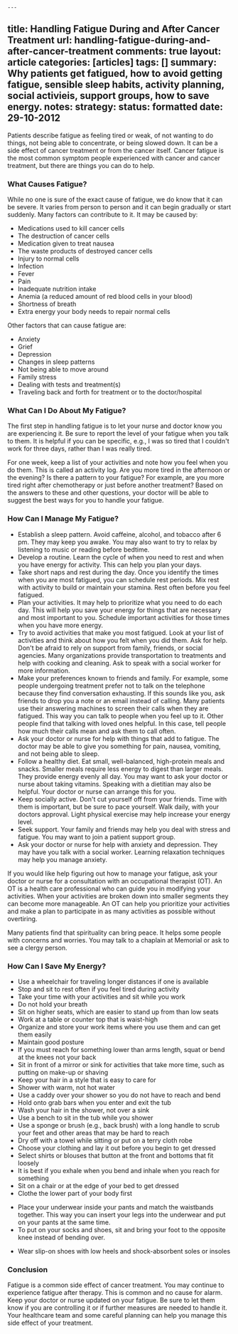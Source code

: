 	---
title: Handling Fatigue During and After Cancer Treatment 
url: handling-fatigue-during-and-after-cancer-treatment
comments: true
layout: article
categories: [articles]
tags: []
summary: Why patients get fatigued, how to avoid getting fatigue, sensible sleep habits, activity planning, social activieis, support groups, how to save energy. 
notes:
strategy:
status: formatted 
date: 29-10-2012
---
Patients describe fatigue as feeling tired or weak, of not wanting to do things, not being able to concentrate, or being slowed down. It can be a side effect of cancer treatment or from the cancer itself. Cancer fatigue is the most common symptom people experienced with cancer and cancer treatment, but there are things you can do to help. 

### What Causes Fatigue?
While no one is sure of the exact cause of fatigue, we do know that it can be severe. It varies from person to person and it can begin gradually or start suddenly. Many factors can contribute to it. It may be caused by: 

* Medications used to kill cancer cells
* The destruction of cancer cells
* Medication given to treat nausea
* The waste products of destroyed cancer cells
* Injury to normal cells 
* Infection
* Fever
* Pain
* Inadequate nutrition intake
* Anemia (a reduced amount of red blood cells in your blood)
* Shortness of breath
* Extra energy your body needs to repair normal cells

Other factors that can cause fatigue are:
 
* Anxiety
* Grief
* Depression 
* Changes in sleep patterns
* Not being able to move around
* Family stress
* Dealing with tests and treatment(s)
* Traveling back and forth for treatment or to the doctor/hospital

### What Can I Do About My Fatigue?
The first step in handling fatigue is to let your nurse and doctor know you are experiencing it. Be sure to report the level of your fatigue when you talk to them. It is helpful if you can be specific, e.g., I was so tired that I couldn't work for three days, rather than I was really tired. 

For one week, keep a list of your activities and note how you feel when you do them. This is called an activity log. Are you more tired in the afternoon or the evening? Is there a pattern to your fatigue? For example, are you more tired right after chemotherapy or just before another treatment? Based on the answers to these and other questions, your doctor will be able to suggest the best ways for you to handle your fatigue. 

### How Can I Manage My Fatigue?

* Establish a sleep pattern. 
Avoid caffeine, alcohol, and tobacco after 6 pm. They may keep you awake. You may also want to try to relax by listening to music or reading before bedtime. 
* Develop a routine. Learn the cycle of when you need to rest and when you have energy for activity. This can help you plan your days.
* Take short naps and rest during the day. Once you identify the times when you are most fatigued, you can schedule rest periods. Mix rest with activity to build or maintain your stamina. Rest often before you feel fatigued. 
* Plan your activities. It may help to prioritize what you need to do each day. This will help you save your energy for things that are necessary and most important to you. Schedule important activities for those times when you have more energy.
* Try to avoid activities that make you most fatigued. Look at your list of activities and think about how you felt when you did them. Ask for help. Don't be afraid to rely on support from family, friends, or social agencies. Many organizations provide transportation to treatments and help with cooking and cleaning. Ask to speak with a social worker for more information. 
* Make your preferences known to friends and family. For example, some people undergoing treatment prefer not to talk on the telephone because they find conversation exhausting. If this sounds like you, ask friends to drop you a note or an email instead of calling. Many patients use their answering machines to screen their calls when they are fatigued. This way you can talk to people when you feel up to it. Other people find that talking with loved ones helpful. In this case, tell people how much their calls mean and ask them to call often. 
* Ask your doctor or nurse for help with things that add to fatigue. The doctor may be able to give you something for pain, nausea, vomiting, and not being able to sleep.
* Follow a healthy diet. Eat small, well-balanced, high-protein meals and snacks. Smaller meals require less energy to digest than larger meals. They provide energy evenly all day. You may want to ask your doctor or nurse about taking vitamins. Speaking with a dietitian may also be helpful. Your doctor or nurse can arrange this for you.
* Keep socially active. Don't cut yourself off from your friends. Time with them is important, but be sure to pace yourself. 
Walk daily, with your doctors approval. Light physical exercise may help increase your energy level. 
* Seek support. Your family and friends may help you deal with stress and fatigue. You may want to join a patient support group. 
* Ask your doctor or nurse for help with anxiety and depression. They may have you talk with a social worker. Learning relaxation techniques may help you manage anxiety.

If you would like help figuring out how to manage your fatigue, ask your doctor or nurse for a consultation with an occupational therapist (OT). An OT is a health care professional who can guide you in modifying your activities. When your activities are broken down into smaller segments they can become more manageable. An OT can help you prioritize your activities and make a plan to participate in as many activities as possible without overtiring.

Many patients find that spirituality can bring peace. It helps some people with concerns and worries. You may talk to a chaplain at Memorial or ask to see a clergy person. 

### How Can I Save My Energy?
* Use a wheelchair for traveling longer distances if one is available
* Stop and sit to rest often if you feel tired during activity 
* Take your time with your activities and sit while you work 
* Do not hold your breath
* Sit on higher seats, which are easier to stand up from than low seats
* Work at a table or counter top that is waist-high 
* Organize and store your work items where you use them and can get them easily 
* Maintain good posture
* If you must reach for something lower than arms length, squat or bend at the knees not your back
* Sit in front of a mirror or sink for activities that take more time, such as putting on make-up or shaving
* Keep your hair in a style that is easy to care for 
* Shower with warm, not hot water
* Use a caddy over your shower so you do not have to reach and bend
* Hold onto grab bars when you enter and exit the tub
* Wash your hair in the shower, not over a sink
* Use a bench to sit in the tub while you shower
* Use a sponge or brush (e.g., back brush) with a long handle to scrub your feet and other areas that may be hard to reach
* Dry off with a towel while sitting or put on a terry cloth robe
* Choose your clothing and lay it out before you begin to get dressed
* Select shirts or blouses that button at the front and bottoms that fit loosely
* It is best if you exhale when you bend and inhale when you reach for something 
* Sit on a chair or at the edge of your bed to get dressed
* Clothe the lower part of your body first 
- Place your underwear inside your pants and match the waistbands together. This way you can insert your legs into the underwear and put on your pants at the same time. 
- To put on your socks and shoes, sit and bring your foot to the opposite knee instead of bending over.
* Wear slip-on shoes with low heels and shock-absorbent soles or insoles

### Conclusion
Fatigue is a common side effect of cancer treatment. You may continue to experience fatigue after therapy. This is common and no cause for alarm. Keep your doctor or nurse updated on your fatigue. Be sure to let them know if you are controlling it or if further measures are needed to handle it. Your healthcare team and some careful planning can help you manage this side effect of your treatment. 